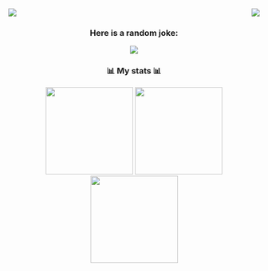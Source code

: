 <h1>
  <img src="https://readme-typing-svg.herokuapp.com?font=Fira+Code&weight=700&duration=2250&size=36&pause=1000&color=FE194D&background=FFFFFF00&vCenter=true&repeat=false&width=435&height=40&lines=Why%2C+hello+there!" />
  <img style="float: right;" src="https://dcbadge.vercel.app/api/shield/315531146953752578?theme=discord-inverted" />
</h1>

<div align="center">
  <h3>Here is a random joke:</h3>
  <img src="https://readme-jokes.vercel.app/api" />

  <h3>📊 My stats 📊</h2>
  <img height="175px" src="https://github-readme-stats.vercel.app/api/top-langs/?username=theSaintKappa&theme=tokyonight&layout=compact&count_private=true" />
  <img height="175px" src="https://github-readme-stats.vercel.app/api?username=theSaintkappa&theme=radical&show_icons=true&count_private=true" />
  <img height="175px" src="https://github-readme-streak-stats.herokuapp.com/?user=theSaintKappa&theme=cobalt&count_private=true" /><br><br>
</div>
